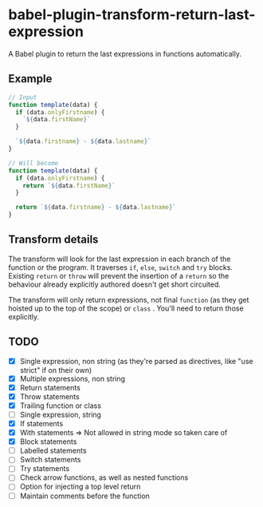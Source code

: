 babel-plugin-transform-return-last-expression
===

A Babel plugin to return the last expressions in functions automatically.

Example
---

```js
// Input
function template(data) {
  if (data.onlyFirstname) {
    `${data.firstName}`
  }

  `${data.firstname} - ${data.lastname}`
}

// Will become
function template(data) {
  if (data.onlyFirstname) {
    return `${data.firstName}`
  }

  return `${data.firstname} - ${data.lastname}`
}
```

Transform details
---

The transform will look for the last expression in each branch of the function or the program. It traverses `if`, `else`, `switch` and `try` blocks. Existing `return` or `throw` will prevent the insertion of a `return` so the behaviour already explicitly authored doesn't get short circuited.

The transform will only return expressions, not final `function` (as they get hoisted up to the top of the scope) or `class` . You'll need to return those explicitly.

TODO
---

- [x] Single expression, non string (as they're parsed as directives, like "use strict" if on their own)
- [x] Multiple expressions, non string
- [x] Return statements
- [x] Throw statements
- [x] Trailing function or class
- [ ] Single expression, string
- [x] If statements
- [x] With statements => Not allowed in string mode so taken care of
- [x] Block statements
- [ ] Labelled statements
- [ ] Switch statements
- [ ] Try statements
- [ ] Check arrow functions, as well as nested functions
- [ ] Option for injecting a top level return
- [ ] Maintain comments before the function